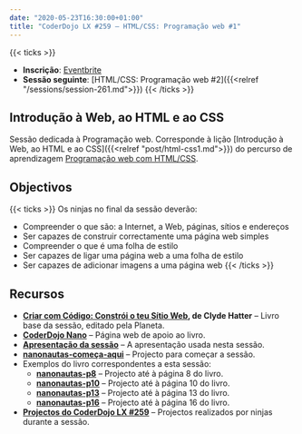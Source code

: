 ```yaml
---
date: "2020-05-23T16:30:00+01:00"
title: "CoderDojo LX #259 – HTML/CSS: Programação web #1"
---
```


{{< ticks >}}
- **Inscrição**: [Eventbrite](https://www.eventbrite.pt/e/bilhetes-coderdojo-lx-259-htmlcss-programacao-web-1-106106962782)
- **Sessão seguinte**: [HTML/CSS: Programação web #2]({{<relref "/sessions/session-261.md">}})
{{< /ticks >}}

## Introdução à Web, ao HTML e ao CSS

Sessão dedicada à Programação web. Corresponde à lição [Introdução à Web, ao HTML e ao CSS]({{<relref "post/html-css1.md">}}) do percurso de aprendizagem [Programação web com HTML/CSS](/html-css).

## Objectivos

{{< ticks >}}
Os ninjas no final da sessão deverão:
- Compreender o que são: a Internet, a Web, páginas, sítios e endereços
- Ser capazes de construir correctamente uma página web simples
- Compreender o que é uma folha de estilo
- Ser capazes de ligar uma página web a uma folha de estilo
- Ser capazes de adicionar imagens a uma página web
{{< /ticks >}}

## Recursos
- **[Criar com Código: Constrói o teu Sítio Web](http://www.planeta.pt/livro/criar-com-constroi-o-teu-sitio-web), de Clyde Hatter** – Livro base da sessão, editado pela Planeta.
- **[CoderDojo Nano](http://nanonautas.pt/)** – Página web de apoio ao livro.
- **[Apresentação da sessão](https://bit.ly/cdlx-html1)** – A apresentação usada nesta sessão.
- **[nanonautas-começa-aqui](https://glitch.com/~nanonautas-comeca-aqui)** – Projecto para começar a sessão.
- Exemplos do livro correspondentes a esta sessão:
  - **[nanonautas-p8](https://glitch.com/~nanonautas-p8)** – Projecto até à página 8 do livro.
  - **[nanonautas-p10](https://glitch.com/~nanonautas-p10)** – Projecto até à página 10 do livro.
  - **[nanonautas-p13](https://glitch.com/~nanonautas-p13)** – Projecto até à página 13 do livro.
  - **[nanonautas-p16](https://glitch.com/~nanonautas-p16)** – Projecto até à página 16 do livro.
- **[Projectos do CoderDojo LX #259](https://glitch.com/@cdlx/projectos-do-coder-dojo-lx-259)** – Projectos realizados por ninjas durante a sessão.